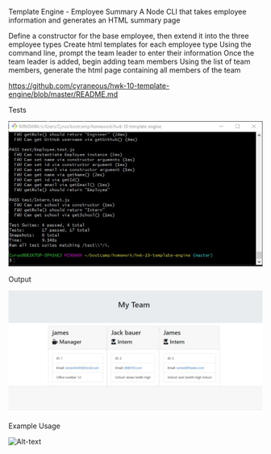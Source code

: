 Template Engine - Employee Summary
A Node CLI that takes employee information and generates an HTML summary page

Define a constructor for the base employee, then extend it into the three employee types
Create html templates for each employee type
Using the command line, prompt the team leader to enter their information
Once the team leader is added, begin adding team members
Using the list of team members, generate the html page containing all members of the team

https://github.com/cyraneous/hwk-10-template-engine/blob/master/README.md

Tests

![Alt-text](https://github.com/cyraneous/hwk-10-template-engine/blob/master/assets/Tests.JPG)

Output

![Alt-text](https://github.com/cyraneous/hwk-10-template-engine/blob/master/assets/Output.JPG)

Example Usage

![Alt-text](https://github.com/cyraneous/hwk-10-template-engine/blob/master/assets/HWK-10-GIF.gif)

